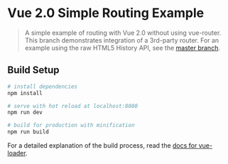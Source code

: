 # Vue 2.0 Simple Routing Example

> A simple example of routing with Vue 2.0 without using vue-router. This branch demonstrates integration of a 3rd-party router. For an example using the raw HTML5 History API, see the [master branch](https://github.com/chrisvfritz/vue-2.0-simple-routing-example/).

## Build Setup

``` bash
# install dependencies
npm install

# serve with hot reload at localhost:8080
npm run dev

# build for production with minification
npm run build
```

For a detailed explanation of the build process, read the [docs for vue-loader](http://vuejs.github.io/vue-loader).